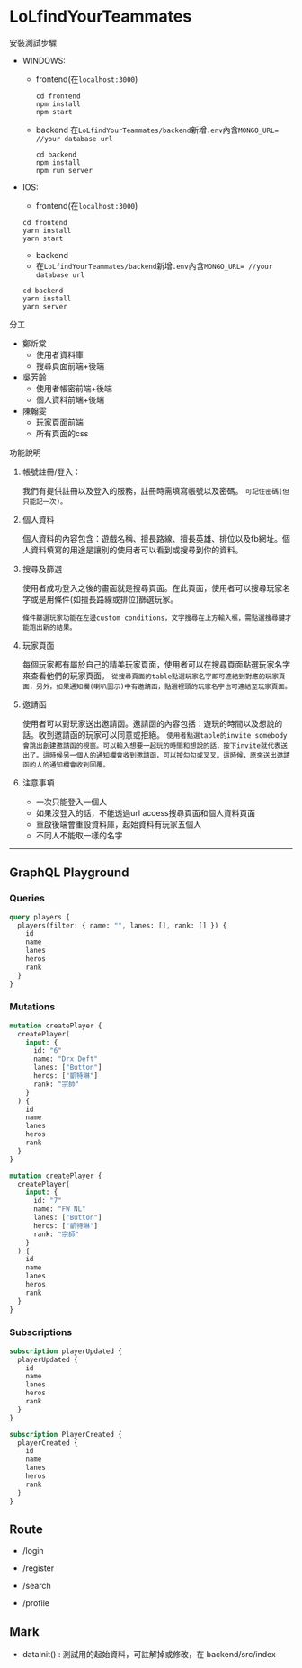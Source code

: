 # LoLfindYourTeammates

安裝測試步驟

* WINDOWS:
  * frontend(在`localhost:3000`)
    ```console
    cd frontend
    npm install
    npm start
    ```
  * backend
  在`LoLfindYourTeammates/backend`新增`.env`內含`MONGO_URL= //your database url`
  
    ```console
    cd backend
    npm install
    npm run server
    ```
- IOS:
     * frontend(在`localhost:3000`)
    ```console
    cd frontend
    yarn install
    yarn start
    ```
    * backend
    * 在`LoLfindYourTeammates/backend`新增`.env`內含`MONGO_URL= //your database url`
    
    
    ```console
    cd backend
    yarn install
    yarn server
    ```
分工
* 鄭炘棠
    * 使用者資料庫
    * 搜尋頁面前端+後端
* 吳芳齡
    * 使用者帳密前端+後端
    * 個人資料前端+後端
* 陳翰雯
    * 玩家頁面前端
    * 所有頁面的css

功能說明
1. 帳號註冊/登入：

     我們有提供註冊以及登入的服務，註冊時需填寫帳號以及密碼。
     `可記住密碼(但只能記一次)。`
     
2. 個人資料
    
    個人資料的內容包含：遊戲名稱、擅長路線、擅長英雄、排位以及fb網址。個人資料填寫的用途是讓別的使用者可以看到或搜尋到你的資料。
    
4. 搜尋及篩選
    
    使用者成功登入之後的畫面就是搜尋頁面。在此頁面，使用者可以搜尋玩家名字或是用條件(如擅長路線或排位)篩選玩家。
    
    `條件篩選玩家功能在左邊custom conditions，文字搜尋在上方輸入框，需點選搜尋鍵才能跑出新的結果。`
    
5. 玩家頁面

    每個玩家都有屬於自己的精美玩家頁面，使用者可以在搜尋頁面點選玩家名字來查看他們的玩家頁面。
    `從搜尋頁面的table點選玩家名字即可連結到對應的玩家頁面，另外，如果通知欄(喇叭圖示)中有邀請函，點選裡頭的玩家名字也可連結至玩家頁面。`
    
6. 邀請函
    
    使用者可以對玩家送出邀請函。邀請函的內容包括：遊玩的時間以及想說的話。收到邀請函的玩家可以同意或拒絕。
    `使用者點選table的invite somebody會跳出創建邀請函的視窗。可以輸入想要一起玩的時間和想說的話，按下invite就代表送出了。這時候另一個人的通知欄會收到邀請函，可以按勾勾或叉叉。這時候，原來送出邀請函的人的通知欄會收到回覆。`
    
7. 注意事項

    * 一次只能登入一個人
    * 如果沒登入的話，不能透過url access搜尋頁面和個人資料頁面
    * 重啟後端會重設資料庫，起始資料有玩家五個人
    * 不同人不能取一樣的名字

---
## GraphQL Playground

### Queries

```graphql
query players {
  players(filter: { name: "", lanes: [], rank: [] }) {
    id
    name
    lanes
    heros
    rank
  }
}
```

### Mutations

```graphql
mutation createPlayer {
  createPlayer(
    input: {
      id: "6"
      name: "Drx Deft"
      lanes: ["Button"]
      heros: ["凱特琳"]
      rank: "宗師"
    }
  ) {
    id
    name
    lanes
    heros
    rank
  }
}
```

```graphql
mutation createPlayer {
  createPlayer(
    input: {
      id: "7"
      name: "FW NL"
      lanes: ["Button"]
      heros: ["凱特琳"]
      rank: "宗師"
    }
  ) {
    id
    name
    lanes
    heros
    rank
  }
}
```

### Subscriptions

```graphql
subscription playerUpdated {
  playerUpdated {
    id
    name
    lanes
    heros
    rank
  }
}
```

```graphql
subscription PlayerCreated {
  playerCreated {
    id
    name
    lanes
    heros
    rank
  }
}
```

## Route

- /login

- /register

- /search

- /profile

## Mark

- dataInit() : 測試用的起始資料，可註解掉或修改，在 backend/src/index
